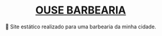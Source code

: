 <h1 align="center">
    <a href="https://ghenriquev.github.io/ouse_barbearia">
      OUSE BARBEARIA
    </a>
</h1>

<p align="center">🚀 Site estático realizado para uma barbearia da minha cidade.</p>